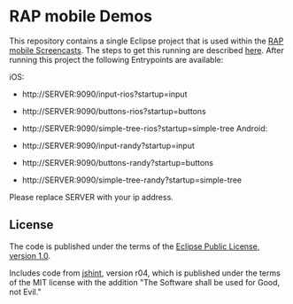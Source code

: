RAP mobile Demos
================

This repository contains a single Eclipse project that is used within the [RAP mobile Screencasts](http://rapmobile.eclipsesource.com/demos/). The steps to get this running are described [here](http://rapmobile.eclipsesource.com/developers/getting-started/). After running this project the following Entrypoints are available:

iOS:

* http://SERVER:9090/input-rios?startup=input
* http://SERVER:9090/buttons-rios?startup=buttons
* http://SERVER:9090/simple-tree-rios?startup=simple-tree
Android:

* http://SERVER:9090/input-randy?startup=input
* http://SERVER:9090/buttons-randy?startup=buttons
* http://SERVER:9090/simple-tree-randy?startup=simple-tree

Please replace SERVER with your ip address.

License
-------

The code is published under the terms of the [Eclipse Public License, version 1.0](http://www.eclipse.org/legal/epl-v10.html).

Includes code from [jshint](https://github.com/jshint/jshint/), version r04, which is published under the terms of the MIT license with the addition "The Software shall be used for Good, not Evil."